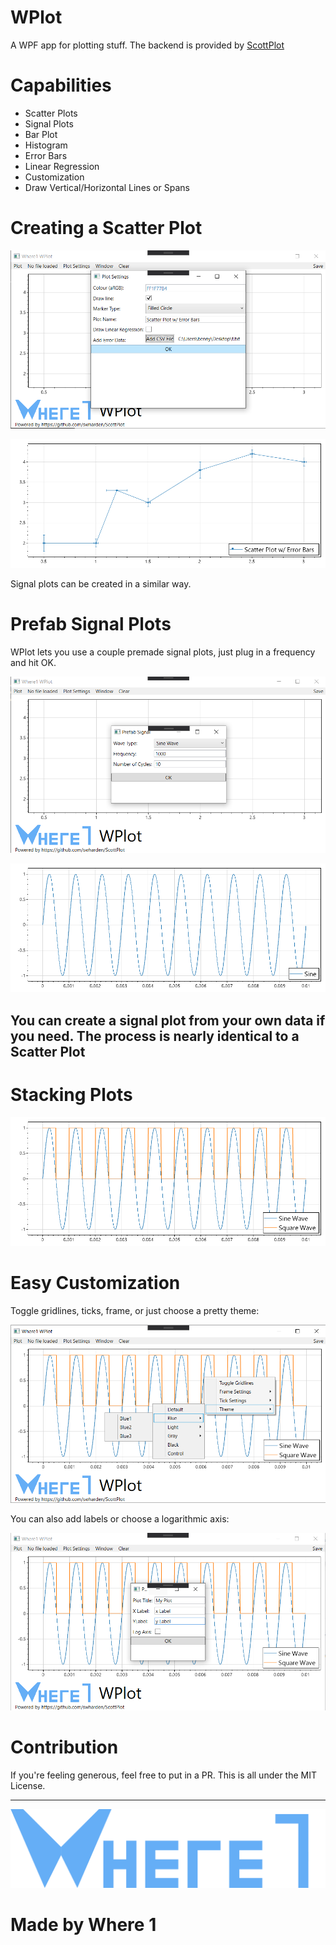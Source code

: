 # WPlot
A WPF app for plotting stuff. The backend is provided by [ScottPlot](https://github.com/swharden/ScottPlot)

# Capabilities
- Scatter Plots
- Signal Plots
- Bar Plot
- Histogram
- Error Bars
- Linear Regression
- Customization
- Draw Vertical/Horizontal Lines or Spans

# Creating a Scatter Plot

![Scatter Before](/images/Demos/scattererror_before.png)

![Scatter Output](/images/Demos/scattererror_output.png)

Signal plots can be created in a similar way.

# Prefab Signal Plots
WPlot lets you use a couple premade signal plots, just plug in a frequency and hit OK.

![Sine Before](/images/Demos/prefabsine_before.png)

![Sine Output](/images/Demos/prefabsine_output.png)

## You can create a signal plot from your own data if you need. The process is nearly identical to a Scatter Plot

# Stacking Plots

![Sine and Square Wave](images/Demos/sinesquareprefab_output.png)

# Easy Customization

Toggle gridlines, ticks, frame, or just choose a pretty theme:

![customization_3.png](/images/Demos/customization_3.png)

You can also add labels or choose a logarithmic axis:

![customization_4.png](/images/Demos/customization_4.png)

# Contribution
If you're feeling generous, feel free to put in a PR. This is all under the MIT License.

---
![Logo](/images/logo_full.png)

# Made by Where 1
